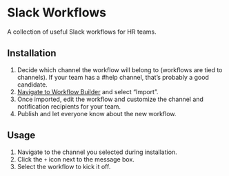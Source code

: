 # Slack Workflows
A collection of useful Slack workflows for HR teams.

## Installation
1. Decide which channel the workflow will belong to (workflows are tied to channels). If your team has a #help channel, that’s probably a good candidate.
2. [Navigate to Workflow Builder](http://slack.com/launch-workflows) and select “Import”.
3. Once imported, edit the workflow and customize the channel and notification recipients for your team.
4. Publish and let everyone know about the new workflow.

## Usage
1. Navigate to the channel you selected during installation.
2. Click the `+` icon next to the message box.
3. Select the workflow to kick it off.